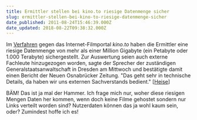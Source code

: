 ```yaml
---
title: Ermittler stellen bei kino.to riesige Datenmenge sicher
slug: ermittler-stellen-bei-kino-to-riesige-datenmenge-sicher
date_published: 2011-08-24T15:46:39.000Z
date_updated: 2018-08-22T09:38:32.000Z
---
```


Im [Verfahren](__GHOST_URL__/kino-to-von-der-polizei-geschlossen/) gegen das Internet-Filmportal *kino.to* haben die Ermittler eine riesige Datenmenge von mehr als einer Million Gigabyte (ein Petabyte oder 1.000 Terabyte) sichergestellt. Zur Auswertung seien auch externe Fachleute hinzugezogen worden, sagte der Sprecher der zuständigen Generalstaatsanwaltschaft in Dresden am Mittwoch und bestätigte damit einen Bericht der Neuen Osnabrücker Zeitung. "Das geht sehr in technische Details, da haben wir uns externen Sachverstands bedient." [[Heise](http://www.heise.de/newsticker/meldung/Ermittler-stellen-bei-kino-to-riesige-Datenmenge-sicher-1329723.html)]

BÄM! Das ist ja mal der Hammer. Ich frage mich nur, woher diese riesigen Mengen Daten her kommen, wenn doch keine Filme gehostet sondern nur Links verteilt worden sind? Nutzerdaten können das ja wohl kaum sein, oder? Zumindest hoffe ich es!
